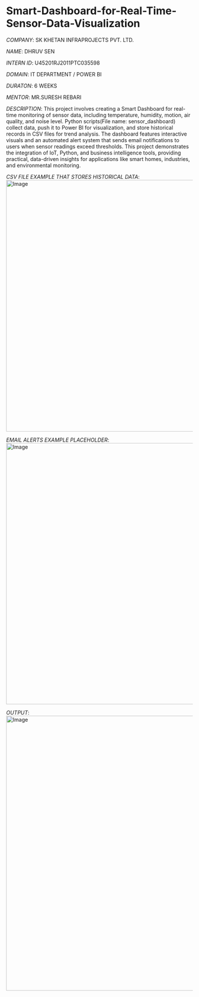 # Smart-Dashboard-for-Real-Time-Sensor-Data-Visualization
*COMPANY*: SK KHETAN INFRAPROJECTS PVT. LTD.

*NAME*: DHRUV SEN

*INTERN ID*: U45201RJ2011PTC035598

*DOMAIN*: IT DEPARTMENT / POWER BI 

*DURATON*: 6 WEEKS

*MENTOR*: MR.SURESH REBARI

*DESCRIPTION*: This project involves creating a Smart Dashboard for real-time monitoring of sensor data, including temperature, humidity, motion, air quality, and noise level. Python scripts(File name: sensor_dashboard) collect data, push it to Power BI for visualization, and store historical records in CSV files for trend analysis. The dashboard features interactive visuals and an automated alert system that sends email notifications to users when sensor readings exceed thresholds. This project demonstrates the integration of IoT, Python, and business intelligence tools, providing practical, data-driven insights for applications like smart homes, industries, and environmental monitoring.


*CSV FILE EXAMPLE THAT STORES HISTORICAL DATA*: <img width="1436" height="680" alt="Image" src="https://github.com/user-attachments/assets/f8fcc1bb-b729-4d96-9890-594ae9d9af7f" />


*EMAIL ALERTS EXAMPLE PLACEHOLDER*: <img width="1626" height="706" alt="Image" src="https://github.com/user-attachments/assets/b23d4396-db96-4f75-ad90-bc7c09312e40" />


*OUTPUT*: <img width="1820" height="743" alt="Image" src="https://github.com/user-attachments/assets/2ba37a81-481e-403f-9b35-ef5fc83e8c73" />
